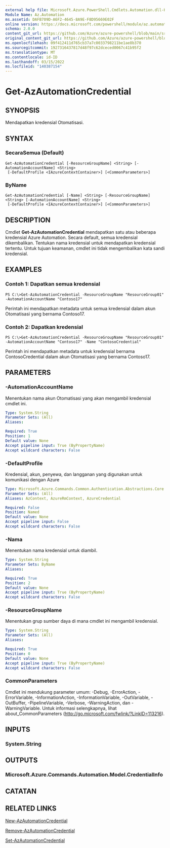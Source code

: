 ```yaml
---
external help file: Microsoft.Azure.PowerShell.Cmdlets.Automation.dll-Help.xml
Module Name: Az.Automation
ms.assetid: DAFB709D-A6F2-4645-8A9E-F8D95669E02F
online version: https://docs.microsoft.com/powershell/module/az.automation/get-azautomationcredential
schema: 2.0.0
content_git_url: https://github.com/Azure/azure-powershell/blob/main/src/Automation/Automation/help/Get-AzAutomationCredential.md
original_content_git_url: https://github.com/Azure/azure-powershell/blob/main/src/Automation/Automation/help/Get-AzAutomationCredential.md
ms.openlocfilehash: 09f412411d765cb37a7c0033798211be1ae8b370
ms.sourcegitcommit: 1927316437817d48f97c62dceced0067c41b95f2
ms.translationtype: MT
ms.contentlocale: id-ID
ms.lasthandoff: 03/15/2022
ms.locfileid: "140387154"
---
```

# Get-AzAutomationCredential

## SYNOPSIS
Mendapatkan kredensial Otomatisasi.

## SYNTAX

### SecaraSemua (Default)
```
Get-AzAutomationCredential [-ResourceGroupName] <String> [-AutomationAccountName] <String>
 [-DefaultProfile <IAzureContextContainer>] [<CommonParameters>]
```

### ByName
```
Get-AzAutomationCredential [-Name] <String> [-ResourceGroupName] <String> [-AutomationAccountName] <String>
 [-DefaultProfile <IAzureContextContainer>] [<CommonParameters>]
```

## DESCRIPTION
Cmdlet **Get-AzAutomationCredential** mendapatkan satu atau beberapa kredensial Azure Automation.
Secara default, semua kredensial dikembalikan.
Tentukan nama kredensial untuk mendapatkan kredensial tertentu.
Untuk tujuan keamanan, cmdlet ini tidak mengembalikan kata sandi kredensial.

## EXAMPLES

### Contoh 1: Dapatkan semua kredensial
```
PS C:\>Get-AzAutomationCredential -ResourceGroupName "ResourceGroup01" -AutomationAccountName "Contoso17"
```

Perintah ini mendapatkan metadata untuk semua kredensial dalam akun Otomatisasi yang bernama Contoso17.

### Contoh 2: Dapatkan kredensial
```
PS C:\>Get-AzAutomationCredential -ResourceGroupName "ResourceGroup01" -AutomationAccountName "Contoso17" -Name "ContosoCredential"
```

Perintah ini mendapatkan metadata untuk kredensial bernama ContosoCredential dalam akun Otomatisasi yang bernama Contoso17.

## PARAMETERS

### -AutomationAccountName
Menentukan nama akun Otomatisasi yang akan mengambil kredensial cmdlet ini.

```yaml
Type: System.String
Parameter Sets: (All)
Aliases:

Required: True
Position: 1
Default value: None
Accept pipeline input: True (ByPropertyName)
Accept wildcard characters: False
```

### -DefaultProfile
Kredensial, akun, penyewa, dan langganan yang digunakan untuk komunikasi dengan Azure

```yaml
Type: Microsoft.Azure.Commands.Common.Authentication.Abstractions.Core.IAzureContextContainer
Parameter Sets: (All)
Aliases: AzContext, AzureRmContext, AzureCredential

Required: False
Position: Named
Default value: None
Accept pipeline input: False
Accept wildcard characters: False
```

### -Nama
Menentukan nama kredensial untuk diambil.

```yaml
Type: System.String
Parameter Sets: ByName
Aliases:

Required: True
Position: 2
Default value: None
Accept pipeline input: True (ByPropertyName)
Accept wildcard characters: False
```

### -ResourceGroupName
Menentukan grup sumber daya di mana cmdlet ini mengambil kredensial.

```yaml
Type: System.String
Parameter Sets: (All)
Aliases:

Required: True
Position: 0
Default value: None
Accept pipeline input: True (ByPropertyName)
Accept wildcard characters: False
```

### CommonParameters
Cmdlet ini mendukung parameter umum: -Debug, -ErrorAction, -ErrorVariable, -InformationAction, -InformationVariable, -OutVariable, -OutBuffer, -PipelineVariable, -Verbose, -WarningAction, dan -WarningVariable. Untuk informasi selengkapnya, lihat about_CommonParameters (http://go.microsoft.com/fwlink/?LinkID=113216).

## INPUTS

### System.String

## OUTPUTS

### Microsoft.Azure.Commands.Automation.Model.CredentialInfo

## CATATAN

## RELATED LINKS

[New-AzAutomationCredential](./New-AzAutomationCredential.md)

[Remove-AzAutomationCredential](./Remove-AzAutomationCredential.md)

[Set-AzAutomationCredential](./Set-AzAutomationCredential.md)


